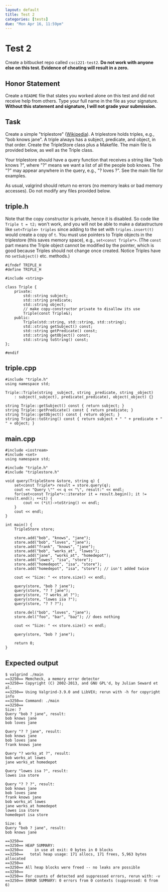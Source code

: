 ```yaml
---
layout: default
title: Test 2
categories: [tests]
due: "Mon Apr 16, 11:59pm"
---
```


# Test 2

Create a bitbucket repo called `csci221-test2`. **Do not work with anyone else on this test. Evidence of cheating will result in a zero.**

## Honor Statement

Create a `README` file that states you worked alone on this test and did not receive help from others. Type your full name in the file as your signature. **Without this statement and signature, I will not grade your submission.**

## Task

Create a simple "triplestore" ([Wikipedia](https://en.wikipedia.org/wiki/Triplestore)). A triplestore holds triples, e.g., "bob knows jane". A triple always has a subject, predicate, and object, in that order. Create the TripleStore class plus a Makefile. The main file is provided below, as well as the Triple class.

Your triplestore should have a query function that receives a string like "bob knows ?", where "?" means we want a list of all the people bob knows. The "?" may appear anywhere in the query, e.g., "? loves ?". See the main file for examples.

As usual, valgrind should return no errors (no memory leaks or bad memory accesses). Do not modify any files provided below.

## triple.h

Note that the copy constructor is private, hence it is disabled. So code like `Triple t = t2;` won't work, and you will not be able to make a datastructure like `set<Triple> triples` since adding to the set with `triples.insert(t)` would create a copy of `t`. You must use pointers to Triple objects in the triplestore (this saves memory space), e.g., `set<const Triple*>`. (The `const` part means the Triple object cannot be modified by the pointer, which is good because Triples should not change once created. Notice Triples have no `setSubject()` etc. methods.)

```
#ifndef TRIPLE_H
#define TRIPLE_H

#include <string>

class Triple {
    private:
        std::string subject;
        std::string predicate;
        std::string object;
        // make copy-constructor private to disallow its use
        Triple(const Triple&);
    public:
        Triple(std::string, std::string, std::string);
        std::string getSubject() const;
        std::string getPredicate() const;
        std::string getObject() const;
        std::string toString() const;
};

#endif
```

## triple.cpp

```
#include "triple.h"
using namespace std;

Triple::Triple(string _subject, string _predicate, string _object)
    : subject(_subject), predicate(_predicate), object(_object) {}

string Triple::getSubject() const { return subject; }
string Triple::getPredicate() const { return predicate; }
string Triple::getObject() const { return object; }
string Triple::toString() const { return subject + " " + predicate + " " + object; }
```

## main.cpp

```
#include <iostream>
#include <set>
using namespace std;

#include "triple.h"
#include "triplestore.h"

void query(TripleStore &store, string q) {
    set<const Triple*> result = store.query(q);
    cout << "Query \"" << q << "\", result:" << endl;
    for(set<const Triple*>::iterator it = result.begin(); it != result.end(); ++it) {
        cout << (*it)->toString() << endl;
    }
    cout << endl;
}

int main() {
    TripleStore store;

    store.add("bob", "knows", "jane");
    store.add("bob", "loves", "jane");
    store.add("frank", "knows", "jane");
    store.add("bob", "works_at", "lowes");
    store.add("jane", "works_at", "homedepot");
    store.add("lowes", "isa", "store");
    store.add("homedepot", "isa", "store");
    store.add("homedepot", "isa", "store"); // isn't added twice

    cout << "Size: " << store.size() << endl;

    query(store, "bob ? jane");
    query(store, "? ? jane");
    query(store, "? works_at ?");
    query(store, "lowes isa ?");
    query(store, "? ? ?");

    store.del("bob", "loves", "jane");
    store.del("foo", "bar", "baz"); // does nothing

    cout << "Size: " << store.size() << endl;

    query(store, "bob ? jane");

    return 0;
}
```

## Expected output

```
$ valgrind ./main
==3250== Memcheck, a memory error detector
==3250== Copyright (C) 2002-2013, and GNU GPL'd, by Julian Seward et al.
==3250== Using Valgrind-3.9.0 and LibVEX; rerun with -h for copyright info
==3250== Command: ./main
==3250==
Size: 7
Query "bob ? jane", result:
bob knows jane
bob loves jane

Query "? ? jane", result:
bob knows jane
bob loves jane
frank knows jane

Query "? works_at ?", result:
bob works_at lowes
jane works_at homedepot

Query "lowes isa ?", result:
lowes isa store

Query "? ? ?", result:
bob knows jane
bob loves jane
frank knows jane
bob works_at lowes
jane works_at homedepot
lowes isa store
homedepot isa store

Size: 6
Query "bob ? jane", result:
bob knows jane

==3250==
==3250== HEAP SUMMARY:
==3250==     in use at exit: 0 bytes in 0 blocks
==3250==   total heap usage: 171 allocs, 171 frees, 5,963 bytes allocated
==3250==
==3250== All heap blocks were freed -- no leaks are possible
==3250==
==3250== For counts of detected and suppressed errors, rerun with: -v
==3250== ERROR SUMMARY: 0 errors from 0 contexts (suppressed: 6 from 6)
```



